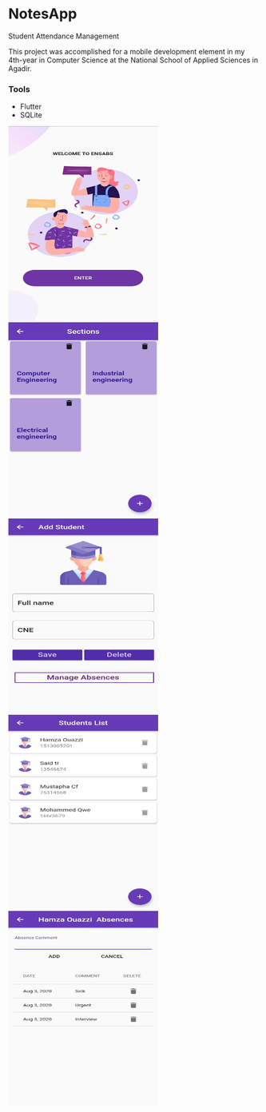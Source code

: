 # NotesApp

Student Attendance Management

This project was accomplished for a mobile development element in my  4th-year in Computer Science at the National School of Applied Sciences in Agadir.

### Tools
- Flutter 
- SQLite




<img src="/assets/screenshots/1.jpg" width="300" height="390">&nbsp;&nbsp;<img src="/assets/screenshots/2.jpg" width="300" height="390">&nbsp;&nbsp;<img src="/assets/screenshots/3.jpg" width="300" height="390">&nbsp;&nbsp;<br>
<img src="/assets/screenshots/4.jpg" width="300" height="390">&nbsp;&nbsp;<img src="/assets/screenshots/5.jpg" width="300" height="390">



